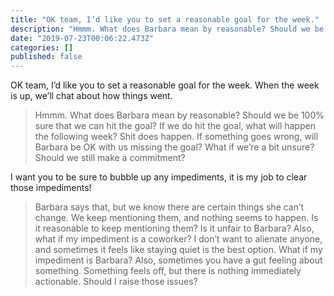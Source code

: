 ```yaml
---
title: "OK team, I’d like you to set a reasonable goal for the week."
description: "Hmmm. What does Barbara mean by reasonable? Should we be 100% sure that we can hit the goal? If we do hit the goal, what will happen the…"
date: "2019-07-23T00:06:22.473Z"
categories: []
published: false
---
```


  

  

OK team, I’d like you to set a reasonable goal for the week. When the week is up, we’ll chat about how things went.

> Hmmm. What does Barbara mean by reasonable? Should we be 100% sure that we can hit the goal? If we do hit the goal, what will happen the following week? Shit does happen. If something goes wrong, will Barbara be OK with us missing the goal? What if we’re a bit unsure? Should we still make a commitment? 

I want you to be sure to bubble up any impediments, it is my job to clear those impediments!

> Barbara says that, but we know there are certain things she can’t change. We keep mentioning them, and nothing seems to happen. Is it reasonable to keep mentioning them? Is it unfair to Barbara? Also, what if my impediment is a coworker? I don’t want to alienate anyone, and sometimes it feels like staying quiet is the best option. What if my impediment is Barbara? Also, sometimes you have a gut feeling about something. Something feels off, but there is nothing immediately actionable. Should I raise those issues?
